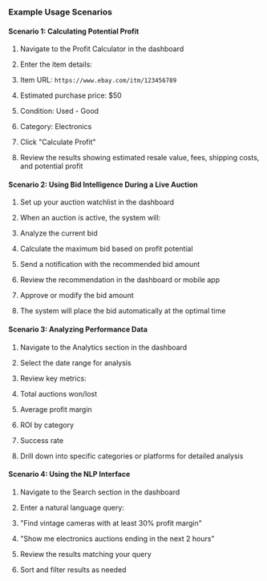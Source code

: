 ### Example Usage Scenarios

#### Scenario 1: Calculating Potential Profit

1. Navigate to the Profit Calculator in the dashboard
2. Enter the item details:

1. Item URL: `https://www.ebay.com/itm/123456789`
2. Estimated purchase price: $50
3. Condition: Used - Good
4. Category: Electronics



3. Click "Calculate Profit"
4. Review the results showing estimated resale value, fees, shipping costs, and potential profit


#### Scenario 2: Using Bid Intelligence During a Live Auction

1. Set up your auction watchlist in the dashboard
2. When an auction is active, the system will:

1. Analyze the current bid
2. Calculate the maximum bid based on profit potential
3. Send a notification with the recommended bid amount



3. Review the recommendation in the dashboard or mobile app
4. Approve or modify the bid amount
5. The system will place the bid automatically at the optimal time


#### Scenario 3: Analyzing Performance Data

1. Navigate to the Analytics section in the dashboard
2. Select the date range for analysis
3. Review key metrics:

1. Total auctions won/lost
2. Average profit margin
3. ROI by category
4. Success rate



4. Drill down into specific categories or platforms for detailed analysis


#### Scenario 4: Using the NLP Interface

1. Navigate to the Search section in the dashboard
2. Enter a natural language query:

1. "Find vintage cameras with at least 30% profit margin"
2. "Show me electronics auctions ending in the next 2 hours"



3. Review the results matching your query
4. Sort and filter results as needed